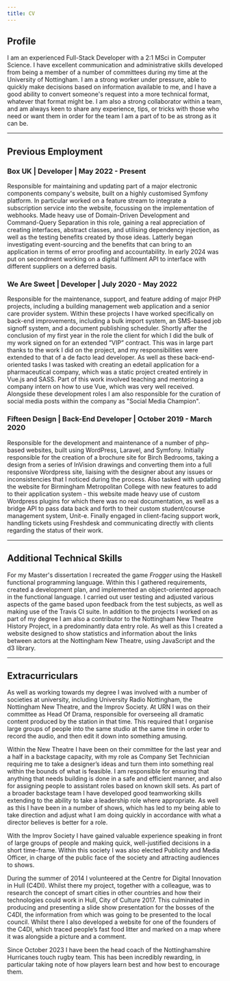 ```yaml
---
title: CV
---
```


## Profile

I am an experienced Full-Stack Developer with a 2:1 MSci in Computer Science.
I have excellent communication and administrative skills developed from being a member of a number of committees during my time at the University of Nottingham.
I am a strong worker under pressure, able to quickly make decisions based on information available to me, and I have a good ability to convert someone's request into a more technical format, whatever that format might be.
I am also a strong collaborator within a team, and am always keen to share any experience, tips, or tricks with those who need or want them in order for the team I am a part of to be as strong as it can be.

---

## Previous Employment

### Box UK | Developer | May 2022 - Present

Responsible for maintaining and updating part of a major electronic components company's website, built on a highly customised Symfony platform.
In particular worked on a feature stream to integrate a subscription service into the website, focussing on the implementation of webhooks.
Made heavy use of Domain-Driven Development and Command-Query Separation in this role, gaining a real appreciation of creating interfaces, abstract classes, and utilising dependency injection, as well as the testing benefits created by those ideas.
Latterly began investigating event-sourcing and the benefits that can bring to an application in terms of error proofing and accountability.
In early 2024 was put on secondment working on a digital fulfilment API to interface with different suppliers on a deferred basis.

### We Are Sweet | Developer | July 2020 - May 2022

Responsible for the maintenance, support, and feature adding of major PHP projects, including a building management web application and a senior care provider system.
Within these projects I have worked specifically on back-end improvements, including a bulk import system, an SMS-based job signoff system, and a document publishing scheduler.
Shortly after the conclusion of my first year in the role the client for which I did the bulk of my work signed on for an extended ”VIP” contract.
This was in large part thanks to the work I did on the project, and my responsibilities were extended to that of a de facto lead developer.
As well as these back-end-oriented tasks I was tasked with creating an edetail application for a pharmaceutical company, which was a static project created entirely in Vue.js and SASS.
Part of this work involved teaching and mentoring a company intern on how to use Vue, which was very well received.
Alongside these development roles I am also responsible for the curation of social media posts within the company as "Social Media Champion".

### Fifteen Design | Back-End Developer | October 2019 - March 2020

Responsible for the development and maintenance of a number of php-based websites, built using WordPress, Laravel, and Symfony.
Initially responsible for the creation of a brochure site for Birch Bedrooms, taking a design from a series of InVision drawings and converting them into a full responsive Wordpress site, liaising with the designer about any issues or inconsistencies that I noticed during the process.
Also tasked with updating the website for Birmingham Metropolitan College with new features to add to their application system - this website made heavy use of custom Wordpress plugins for which there was no real documentation, as well as a bridge API to pass data back and forth to their custom student/course management system, Unit-e.
Finally engaged in client-facing support work, handling tickets using Freshdesk and communicating directly with clients regarding the status of their work.

---

## Additional Technical Skills

For my Master's dissertation I recreated the game _Frogger_ using the Haskell functional programming language.
Within this I gathered requirements, created a development plan, and implemented an object-oriented approach in the functional language.
I carried out user testing and adjusted various aspects of the game based upon feedback from the test subjects, as well as making use of the Travis CI suite.
In addition to the projects I worked on as part of my degree I am also a contributor to the Nottingham New Theatre History Project, in a predominantly data entry role.
As well as this I created a website designed to show statistics and information about the links between actors at the Nottingham New Theatre, using JavaScript and the d3 library.

---

## Extracurriculars

As well as working towards my degree I was involved with a number of societies at university, including University Radio Nottingham, the Nottingham New Theatre, and the Improv Society.
At URN I was on their committee as Head Of Drama, responsible for overseeing all dramatic content produced by the station in that time.
This required that I organise large groups of people into the same studio at the same time in order to record the audio, and then edit it down into something amusing.

Within the New Theatre I have been on their committee for the last year and a half in a backstage capacity, with my role as Company Set Technician requiring me to take a designer’s ideas and turn them into something real within the bounds of what is feasible.
I am responsible for ensuring that anything that needs building is done in a safe and efficient manner, and also for assigning people to assistant roles based on known skill sets.
As part of a broader backstage team I have developed good teamworking skills extending to the ability to take a leadership role where appropriate.
As well as this I have been in a number of shows, which has led to my being able to take direction and adjust what I am doing quickly in accordance with what a director believes is better for a role.

With the Improv Society I have gained valuable experience speaking in front of large groups of people and making quick, well-justified decisions in a short time-frame.
Within this society I was also elected Publicity and Media Officer, in charge of the public face of the society and attracting audiences to shows.

During the summer of 2014 I volunteered at the Centre for Digital Innovation in Hull (C4DI).
Whilst there my project, together with a colleague, was to research the concept of smart cities in other countries and how their technologies could work in Hull, City of Culture 2017.
This culminated in producing and presenting a slide show presentation for the bosses of the C4DI, the information from which was going to be presented to the local council.
Whilst there I also developed a website for one of the founders of the C4DI, which traced people’s fast food litter and marked on a map where it was alongside a picture and a comment.

Since October 2023 I have been the head coach of the Nottinghamshire Hurricanes touch rugby team.
This has been incredibly rewarding, in particular taking note of how players learn best and how best to encourage them.
